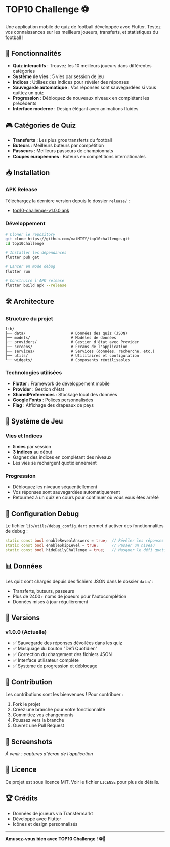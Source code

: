 # TOP10 Challenge ⚽

Une application mobile de quiz de football développée avec Flutter. Testez vos connaissances sur les meilleurs joueurs, transferts, et statistiques du football !

## 📱 Fonctionnalités

- **Quiz interactifs** : Trouvez les 10 meilleurs joueurs dans différentes catégories
- **Système de vies** : 5 vies par session de jeu
- **Indices** : Utilisez des indices pour révéler des réponses
- **Sauvegarde automatique** : Vos réponses sont sauvegardées si vous quittez un quiz
- **Progression** : Débloquez de nouveaux niveaux en complétant les précédents
- **Interface moderne** : Design élégant avec animations fluides

## 🎮 Catégories de Quiz

- **Transferts** : Les plus gros transferts du football
- **Buteurs** : Meilleurs buteurs par compétition
- **Passeurs** : Meilleurs passeurs de championnats
- **Coupes européennes** : Buteurs en compétitions internationales

## 📥 Installation

### APK Release
Téléchargez la dernière version depuis le dossier `release/` :
- [top10-challenge-v1.0.0.apk](release/top10-challenge-v1.0.0.apk)

### Développement
```bash
# Cloner le repository
git clone https://github.com/matMISY/top10challenge.git
cd top10challenge

# Installer les dépendances
flutter pub get

# Lancer en mode debug
flutter run

# Construire l'APK release
flutter build apk --release
```

## 🛠️ Architecture

### Structure du projet
```
lib/
├── data/                    # Données des quiz (JSON)
├── models/                  # Modèles de données
├── providers/               # Gestion d'état avec Provider
├── screens/                 # Écrans de l'application
├── services/                # Services (données, recherche, etc.)
├── utils/                   # Utilitaires et configuration
└── widgets/                 # Composants réutilisables
```

### Technologies utilisées
- **Flutter** : Framework de développement mobile
- **Provider** : Gestion d'état
- **SharedPreferences** : Stockage local des données
- **Google Fonts** : Polices personnalisées
- **Flag** : Affichage des drapeaux de pays

## 🎯 Système de Jeu

### Vies et Indices
- **5 vies** par session
- **3 indices** au début
- Gagnez des indices en complétant des niveaux
- Les vies se rechargent quotidiennement

### Progression
- Débloquez les niveaux séquentiellement
- Vos réponses sont sauvegardées automatiquement
- Retournez à un quiz en cours pour continuer où vous vous êtes arrêté

## 🔧 Configuration Debug

Le fichier `lib/utils/debug_config.dart` permet d'activer des fonctionnalités de debug :

```dart
static const bool enableRevealAnswers = true;  // Révéler les réponses
static const bool enableSkipLevel = true;      // Passer un niveau
static const bool hideDailyChallenge = true;   // Masquer le défi quotidien
```

## 📊 Données

Les quiz sont chargés depuis des fichiers JSON dans le dossier `data/` :
- Transferts, buteurs, passeurs
- Plus de 2400+ noms de joueurs pour l'autocomplétion
- Données mises à jour régulièrement

## 🚀 Versions

### v1.0.0 (Actuelle)
- ✅ Sauvegarde des réponses dévoilées dans les quiz
- ✅ Masquage du bouton "Défi Quotidien"
- ✅ Correction du chargement des fichiers JSON
- ✅ Interface utilisateur complète
- ✅ Système de progression et déblocage

## 🤝 Contribution

Les contributions sont les bienvenues ! Pour contribuer :

1. Fork le projet
2. Créez une branche pour votre fonctionnalité
3. Committez vos changements
4. Poussez vers la branche
5. Ouvrez une Pull Request

## 📱 Screenshots

*À venir : captures d'écran de l'application*

## 📄 Licence

Ce projet est sous licence MIT. Voir le fichier `LICENSE` pour plus de détails.

## 🏆 Crédits

- Données de joueurs via Transfermarkt
- Développé avec Flutter
- Icônes et design personnalisés

---

**Amusez-vous bien avec TOP10 Challenge ! ⚽🎯**
